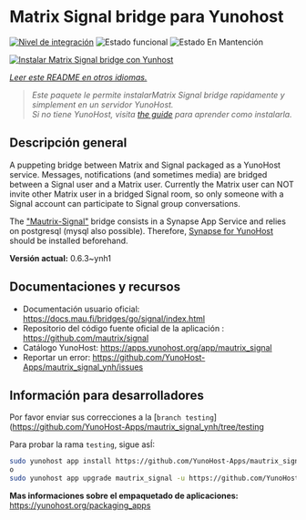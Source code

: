 <!--
Este archivo README esta generado automaticamente<https://github.com/YunoHost/apps/tree/master/tools/readme_generator>
No se debe editar a mano.
-->

# Matrix Signal bridge para Yunohost

[![Nivel de integración](https://dash.yunohost.org/integration/mautrix_signal.svg)](https://ci-apps.yunohost.org/ci/apps/mautrix_signal/) ![Estado funcional](https://ci-apps.yunohost.org/ci/badges/mautrix_signal.status.svg) ![Estado En Mantención](https://ci-apps.yunohost.org/ci/badges/mautrix_signal.maintain.svg)

[![Instalar Matrix Signal bridge con Yunhost](https://install-app.yunohost.org/install-with-yunohost.svg)](https://install-app.yunohost.org/?app=mautrix_signal)

*[Leer este README en otros idiomas.](./ALL_README.md)*

> *Este paquete le permite instalarMatrix Signal bridge rapidamente y simplement en un servidor YunoHost.*  
> *Si no tiene YunoHost, visita [the guide](https://yunohost.org/install) para aprender como instalarla.*

## Descripción general

A puppeting bridge between Matrix and Signal packaged as a YunoHost service. Messages, notifications (and sometimes media) are bridged between a Signal user and a Matrix user.
Currently the Matrix user can NOT invite other Matrix user in a bridged Signal room, so only someone with a Signal account can participate to Signal group conversations.

The ["Mautrix-Signal"](https://docs.mau.fi/bridges/go/signal/index.html) bridge consists in a Synapse App Service and relies on postgresql (mysql also possible). Therefore, [Synapse for YunoHost](https://github.com/YunoHost-Apps/synapse_ynh) should be installed beforehand.


**Versión actual:** 0.6.3~ynh1
## Documentaciones y recursos

- Documentación usuario oficial: <https://docs.mau.fi/bridges/go/signal/index.html>
- Repositorio del código fuente oficial de la aplicación : <https://github.com/mautrix/signal>
- Catálogo YunoHost: <https://apps.yunohost.org/app/mautrix_signal>
- Reportar un error: <https://github.com/YunoHost-Apps/mautrix_signal_ynh/issues>

## Información para desarrolladores

Por favor enviar sus correcciones a la [`branch testing`](https://github.com/YunoHost-Apps/mautrix_signal_ynh/tree/testing

Para probar la rama `testing`, sigue asÍ:

```bash
sudo yunohost app install https://github.com/YunoHost-Apps/mautrix_signal_ynh/tree/testing --debug
o
sudo yunohost app upgrade mautrix_signal -u https://github.com/YunoHost-Apps/mautrix_signal_ynh/tree/testing --debug
```

**Mas informaciones sobre el empaquetado de aplicaciones:** <https://yunohost.org/packaging_apps>
